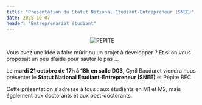 ```yaml
---
title: "Présentation du Statut National Etudiant-Entrepreneur (SNEE)"
date: 2025-10-07
header: "Entreprenariat étudiant"
---
```


<center>
<img src="actualites/pepite.png" class="img w-100 mb-5" alt="PEPITE">
</center>

Vous avez une idée à faire mûrir ou un projet à développer ? Et si on vous proposait un peu d'aide pour sauter le pas ...

Le **mardi 21 octobre de 17h à 18h en salle D03**, Cyril Bauduret viendra nous présenter le **Statut National Etudiant-Entrepreneur (SNEE)** et Pépite BFC.

Cette présentation s'adresse à tous : aux étudiants en M1 et M2, mais également aux doctorants et aux post-doctorants. 
